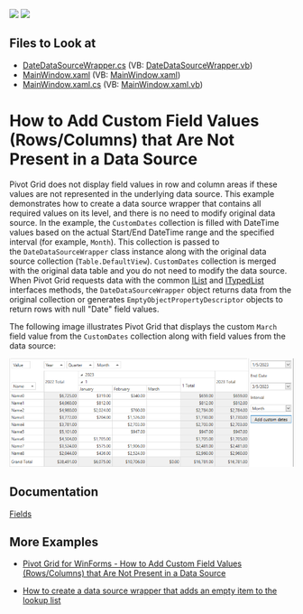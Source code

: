 <!-- default badges list -->
[![](https://img.shields.io/badge/Open_in_DevExpress_Support_Center-FF7200?style=flat-square&logo=DevExpress&logoColor=white)](https://supportcenter.devexpress.com/ticket/details/T615806)
[![](https://img.shields.io/badge/📖_How_to_use_DevExpress_Examples-e9f6fc?style=flat-square)](https://docs.devexpress.com/GeneralInformation/403183)
<!-- default badges end -->
<!-- default file list -->
## Files to Look at

* [DateDataSourceWrapper.cs](./CS/WpfApplication1/DateDataSourceWrapper.cs) (VB: [DateDataSourceWrapper.vb](./VB/WpfApplication1/DateDataSourceWrapper.vb))
* [MainWindow.xaml](./CS/WpfApplication1/MainWindow.xaml) (VB: [MainWindow.xaml](./VB/WpfApplication1/MainWindow.xaml))
* [MainWindow.xaml.cs](./CS/WpfApplication1/MainWindow.xaml.cs) (VB: [MainWindow.xaml.vb](./VB/WpfApplication1/MainWindow.xaml.vb))
<!-- default file list end -->
# How to Add Custom Field Values (Rows/Columns) that Are Not Present in a Data Source


Pivot Grid does not display field values in row and column areas if these values are not represented in the underlying data source. This example demonstrates how to create a data source wrapper that contains all required values on its level, and there is no need to modify original data source. In the example, the `CustomDates` collection is filled with DateTime values based on the actual Start/End DateTime range and the specified interval (for example, `Month`). This collection is passed to the `DateDataSourceWrapper` class instance along with the original data source collection (`Table.DefaultView`). `CustomDates` collection is merged with the original data table and you do not need to modify the data source. When Pivot Grid requests data with the common [IList](https://msdn.microsoft.com/en-us/library/system.collections.ilist(v=vs.110).aspx) and [ITypedList](https://msdn.microsoft.com/en-us/library/system.componentmodel.itypedlist(v=vs.110).aspx) interfaces methods, the `DateDataSourceWrapper` object returns data from the original collection or generates `EmptyObjectPropertyDescriptor` objects to return rows with null "Date" field values.

The following image illustrates Pivot Grid that displays the custom `March` field value from the `CustomDates` collection along with field values from the data source:
 
![Pivot Grid - Custom Field Values](./images/custom-field-values.png)
## Documentation

[Fields](https://docs.devexpress.com/WPF/8024/controls-and-libraries/pivot-grid/fundamentals/fields)
## More Examples 

- [Pivot Grid for WinForms - How to Add Custom Field Values (Rows/Columns) that Are Not Present in a Data Source](https://github.com/DevExpress-Examples/how-to-add-custom-field-values-rows-columns-that-are-not-present-in-a-datasource-e4493)

- [How to create a data source wrapper that adds an empty item to the lookup list](https://github.com/DevExpress-Examples/how-to-create-a-data-source-wrapper-that-adds-an-empty-item-to-the-lookup-list-e1180)


